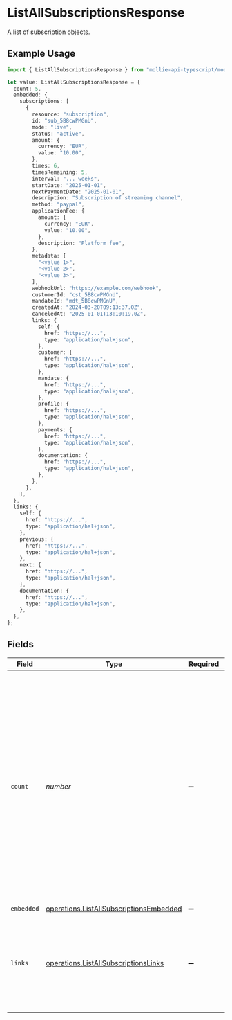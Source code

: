 # ListAllSubscriptionsResponse

A list of subscription objects.

## Example Usage

```typescript
import { ListAllSubscriptionsResponse } from "mollie-api-typescript/models/operations";

let value: ListAllSubscriptionsResponse = {
  count: 5,
  embedded: {
    subscriptions: [
      {
        resource: "subscription",
        id: "sub_5B8cwPMGnU",
        mode: "live",
        status: "active",
        amount: {
          currency: "EUR",
          value: "10.00",
        },
        times: 6,
        timesRemaining: 5,
        interval: "... weeks",
        startDate: "2025-01-01",
        nextPaymentDate: "2025-01-01",
        description: "Subscription of streaming channel",
        method: "paypal",
        applicationFee: {
          amount: {
            currency: "EUR",
            value: "10.00",
          },
          description: "Platform fee",
        },
        metadata: [
          "<value 1>",
          "<value 2>",
          "<value 3>",
        ],
        webhookUrl: "https://example.com/webhook",
        customerId: "cst_5B8cwPMGnU",
        mandateId: "mdt_5B8cwPMGnU",
        createdAt: "2024-03-20T09:13:37.0Z",
        canceledAt: "2025-01-01T13:10:19.0Z",
        links: {
          self: {
            href: "https://...",
            type: "application/hal+json",
          },
          customer: {
            href: "https://...",
            type: "application/hal+json",
          },
          mandate: {
            href: "https://...",
            type: "application/hal+json",
          },
          profile: {
            href: "https://...",
            type: "application/hal+json",
          },
          payments: {
            href: "https://...",
            type: "application/hal+json",
          },
          documentation: {
            href: "https://...",
            type: "application/hal+json",
          },
        },
      },
    ],
  },
  links: {
    self: {
      href: "https://...",
      type: "application/hal+json",
    },
    previous: {
      href: "https://...",
      type: "application/hal+json",
    },
    next: {
      href: "https://...",
      type: "application/hal+json",
    },
    documentation: {
      href: "https://...",
      type: "application/hal+json",
    },
  },
};
```

## Fields

| Field                                                                                                                                                                                                                                                                     | Type                                                                                                                                                                                                                                                                      | Required                                                                                                                                                                                                                                                                  | Description                                                                                                                                                                                                                                                               | Example                                                                                                                                                                                                                                                                   |
| ------------------------------------------------------------------------------------------------------------------------------------------------------------------------------------------------------------------------------------------------------------------------- | ------------------------------------------------------------------------------------------------------------------------------------------------------------------------------------------------------------------------------------------------------------------------- | ------------------------------------------------------------------------------------------------------------------------------------------------------------------------------------------------------------------------------------------------------------------------- | ------------------------------------------------------------------------------------------------------------------------------------------------------------------------------------------------------------------------------------------------------------------------- | ------------------------------------------------------------------------------------------------------------------------------------------------------------------------------------------------------------------------------------------------------------------------- |
| `count`                                                                                                                                                                                                                                                                   | *number*                                                                                                                                                                                                                                                                  | :heavy_minus_sign:                                                                                                                                                                                                                                                        | The number of items in this result set. If more items are available, a `_links.next` URL will be present in the result<br/>as well.<br/><br/>The maximum number of items per result set is controlled by the `limit` property provided in the request. The default<br/>limit is 50 items. | 5                                                                                                                                                                                                                                                                         |
| `embedded`                                                                                                                                                                                                                                                                | [operations.ListAllSubscriptionsEmbedded](../../models/operations/listallsubscriptionsembedded.md)                                                                                                                                                                        | :heavy_minus_sign:                                                                                                                                                                                                                                                        | N/A                                                                                                                                                                                                                                                                       |                                                                                                                                                                                                                                                                           |
| `links`                                                                                                                                                                                                                                                                   | [operations.ListAllSubscriptionsLinks](../../models/operations/listallsubscriptionslinks.md)                                                                                                                                                                              | :heavy_minus_sign:                                                                                                                                                                                                                                                        | Links to help navigate through the lists of items. Every URL object will contain an `href` and a `type` field.                                                                                                                                                            |                                                                                                                                                                                                                                                                           |